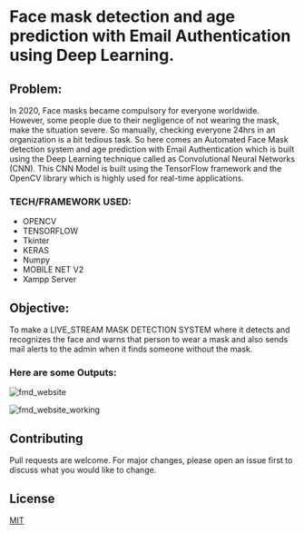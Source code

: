 # Face mask detection and age prediction with Email Authentication using Deep Learning.

## Problem: 
In 2020, Face masks became compulsory for everyone worldwide. However, some people due to their negligence of not wearing the mask, make the situation severe. So manually, checking everyone 24hrs in an organization is a bit tedious task. So here comes an Automated Face Mask detection system and age prediction with Email Authentication which is built using the Deep Learning technique called as Convolutional Neural Networks (CNN). This CNN Model is built using the TensorFlow framework and the OpenCV library which is highly used for real-time applications.

### TECH/FRAMEWORK USED:
- OPENCV
- TENSORFLOW
- Tkinter
- KERAS
- Numpy
- MOBILE NET V2
- Xampp Server

## Objective: 
To make a LIVE_STREAM MASK DETECTION SYSTEM where it detects and recognizes the face and warns that person to wear a mask and also sends mail alerts to the admin when it finds someone without the mask.

### Here are some Outputs:
![fmd_website](https://user-images.githubusercontent.com/60505090/119257024-11775100-bbe1-11eb-99cc-ae615c170b98.jpeg)

![fmd_website_working](https://user-images.githubusercontent.com/60505090/119257029-1b00b900-bbe1-11eb-8f0a-ee94db4004a7.png)

## Contributing
Pull requests are welcome. For major changes, please open an issue first to discuss what you would like to change.

## License
[MIT](https://choosealicense.com/licenses/mit/)
